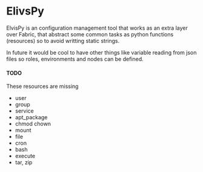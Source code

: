 ElivsPy
====

ElvisPy is an configuration management tool that works as an extra layer over Fabric, that abstract some common tasks as python functions (resources) so to avoid writting static strings.

In future it would be cool to have other things like variable reading from json files so roles, environments and nodes can be defined.

#### TODO
These resources are missing

 * user
 * group
 * service
 * apt_package
 * chmod chown
 * mount
 * file
 * cron
 * bash
 * execute
 * tar, zip
